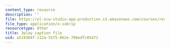```yaml
---
content_type: resource
description: ''
file: https://ol-ocw-studio-app-production.s3.amazonaws.com/courses/res-6-012-introduction-to-probability-spring-2018/a519304f112a55f5862e796edfc05471_GnEyIawrWBg.vtt
file_type: application/x-subrip
resourcetype: Other
title: 3play caption file
uid: a519304f-112a-55f5-862e-796edfc05471
---
```

